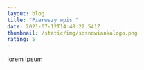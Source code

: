 ```yaml
---
layout: blog
title: "Pierwszy wpis "
date: 2021-07-12T14:48:22.541Z
thumbnail: /static/img/sosnowiankalogo.png
rating: 5
---
```

lorem Ipsum